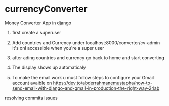 # currencyConverter
Money Converter App in django

1. first create a superuser

2. Add countries and Currency under localhost:8000/converter/cv-admin
    it's onl accessible when you're a super user

3. after ading countries and currency go back to home and start converting

4. The display shows up automaticaly

5. To make the email work u must follow steps to configure your Gmail account avaible on https://dev.to/abderrahmanemustapha/how-to-send-email-with-django-and-gmail-in-production-the-right-way-24ab

resolving commits issues